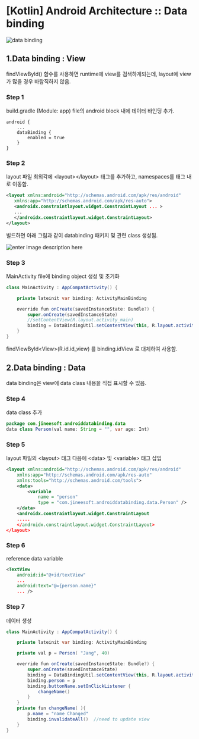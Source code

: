 # \[Kotlin] Android Architecture :: Data binding


![data binding](https://user-images.githubusercontent.com/60108801/73315298-0faeaf00-4273-11ea-8b36-96f540883737.png)


## 1.Data binding : View
 findViewById() 함수를 사용하면 runtime에 view를 검색하게되는데, layout에 view 가 많을 경우 바람직하지 않음.


### Step 1
build.gradle (Module: app) file의 android block 내에 데이터 바인딩 추가.

```
android {
    ...
    dataBinding {
        enabled = true
    }
}
```

### Step 2

layout 파일 최외각에  \<layout\>\</layout\> 태그를 추가하고, namespaces를 태그 내로 이동함.

```xml
<layout xmlns:android="http://schemas.android.com/apk/res/android"
   xmlns:app="http://schemas.android.com/apk/res-auto">
   <androidx.constraintlayout.widget.ConstraintLayout ... >
   ...
   </androidx.constraintlayout.widget.ConstraintLayout>
</layout>
```

빌드하면 아래 그림과 같이 databinding 패키지 및 관련 class 생성됨.

![enter image description here](https://user-images.githubusercontent.com/60108801/73413477-288c9280-434f-11ea-8a16-c70b68f4aa31.png)

### Step 3

MainActivity file에 binding object 생성 및 초기화

```java
class MainActivity : AppCompatActivity() {

    private lateinit var binding: ActivityMainBinding

    override fun onCreate(savedInstanceState: Bundle?) {
        super.onCreate(savedInstanceState)
        //setContentView(R.layout.activity_main)
        binding = DataBindingUtil.setContentView(this, R.layout.activity_main)
    }
}
```

findViewById\<View\>(R.id.id_view) 를 binding.idView 로 대체하여 사용함.

## 2.Data binding : Data

data binding은  view에 data class 내용을 직접 표시할 수 있음.

### Step 4

data class  추가

```java
package com.jineesoft.androiddatabinding.data
data class Person(val name: String = "", var age: Int)
```

### Step 5

layout 파일의 \<layout\> 태그 다음에 \<data\> 및 \<variable\> 태그 삽입

```xml
<layout xmlns:android="http://schemas.android.com/apk/res/android"
    xmlns:app="http://schemas.android.com/apk/res-auto"
    xmlns:tools="http://schemas.android.com/tools">
    <data>
        <variable
            name = "person"
            type = "com.jineesoft.androiddatabinding.data.Person" />
    </data>
    <androidx.constraintlayout.widget.ConstraintLayout
    .....
    </androidx.constraintlayout.widget.ConstraintLayout>
</layout>
```


### Step 6

reference data variable
```xml
<TextView
    android:id="@+id/textView"
    ...
    android:text="@={person.name}"
    ... />
```
### Step 7
데이터 생성
```java
class MainActivity : AppCompatActivity() {

    private lateinit var binding: ActivityMainBinding

    private val p = Person( "Jang", 40)

    override fun onCreate(savedInstanceState: Bundle?) {
        super.onCreate(savedInstanceState)
        binding = DataBindingUtil.setContentView(this, R.layout.activity_main)
        binding.person = p
        binding.buttonName.setOnClickListener {
            changeName()
        }
    }
    private fun changeName( ){
        p.name = "name Changed"
        binding.invalidateAll()  //need to update view
    }
}
```
